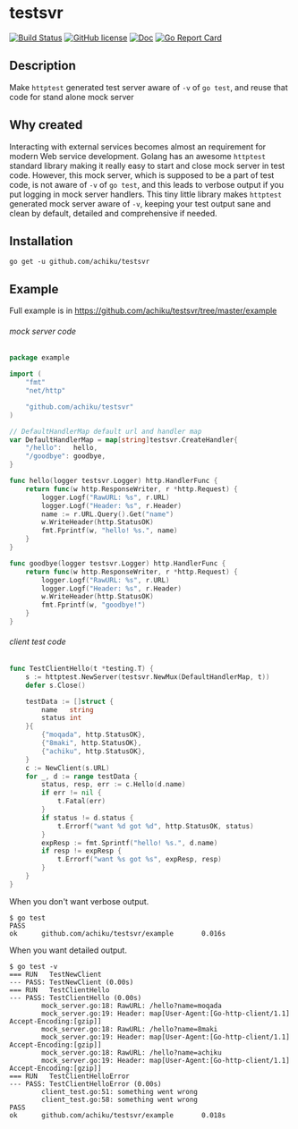 # testsvr

[![Build Status](https://travis-ci.org/achiku/testsvr.svg?branch=master)](https://travis-ci.org/achiku/testsvr)
[![GitHub license](https://img.shields.io/badge/license-MIT-blue.svg)](https://raw.githubusercontent.com/achiku/testsvr/master/LICENSE)
[![Doc](https://img.shields.io/badge/godoc-reference-blue.svg)](https://godoc.org/github.com/achiku/testsvr)
[![Go Report Card](https://goreportcard.com/badge/github.com/achiku/testsvr)](https://goreportcard.com/report/github.com/achiku/testsvr)

## Description

Make `httptest` generated test server aware of `-v` of `go test`, and reuse that code for stand alone mock server


## Why created

Interacting with external services becomes almost an requirement for modern Web service development. Golang has an awesome `httptest` standard library making it really easy to start and close mock server in test code. However,  this mock server, which is supposed to be a part of test code, is not aware of `-v` of `go test`, and this leads to verbose output if you put logging in mock server handlers. This tiny little library makes `httptest` generated mock server aware of `-v`, keeping your test output sane and clean by default, detailed and comprehensive if needed.


## Installation

```
go get -u github.com/achiku/testsvr
```


## Example

Full example is in https://github.com/achiku/testsvr/tree/master/example

###### mock server code

```go
package example

import (
	"fmt"
	"net/http"

	"github.com/achiku/testsvr"
)

// DefaultHandlerMap default url and handler map
var DefaultHandlerMap = map[string]testsvr.CreateHandler{
	"/hello":   hello,
	"/goodbye": goodbye,
}

func hello(logger testsvr.Logger) http.HandlerFunc {
	return func(w http.ResponseWriter, r *http.Request) {
		logger.Logf("RawURL: %s", r.URL)
		logger.Logf("Header: %s", r.Header)
		name := r.URL.Query().Get("name")
		w.WriteHeader(http.StatusOK)
		fmt.Fprintf(w, "hello! %s.", name)
	}
}

func goodbye(logger testsvr.Logger) http.HandlerFunc {
	return func(w http.ResponseWriter, r *http.Request) {
		logger.Logf("RawURL: %s", r.URL)
		logger.Logf("Header: %s", r.Header)
		w.WriteHeader(http.StatusOK)
		fmt.Fprintf(w, "goodbye!")
	}
}
```

###### client test code

```go
func TestClientHello(t *testing.T) {
	s := httptest.NewServer(testsvr.NewMux(DefaultHandlerMap, t))
	defer s.Close()

	testData := []struct {
		name   string
		status int
	}{
		{"moqada", http.StatusOK},
		{"8maki", http.StatusOK},
		{"achiku", http.StatusOK},
	}
	c := NewClient(s.URL)
	for _, d := range testData {
		status, resp, err := c.Hello(d.name)
		if err != nil {
			t.Fatal(err)
		}
		if status != d.status {
			t.Errorf("want %d got %d", http.StatusOK, status)
		}
		expResp := fmt.Sprintf("hello! %s.", d.name)
		if resp != expResp {
			t.Errorf("want %s got %s", expResp, resp)
		}
	}
}
```

When you don't want verbose output.

```
$ go test
PASS
ok      github.com/achiku/testsvr/example       0.016s
```


When you want detailed output.

```
$ go test -v
=== RUN   TestNewClient
--- PASS: TestNewClient (0.00s)
=== RUN   TestClientHello
--- PASS: TestClientHello (0.00s)
        mock_server.go:18: RawURL: /hello?name=moqada
        mock_server.go:19: Header: map[User-Agent:[Go-http-client/1.1] Accept-Encoding:[gzip]]
        mock_server.go:18: RawURL: /hello?name=8maki
        mock_server.go:19: Header: map[User-Agent:[Go-http-client/1.1] Accept-Encoding:[gzip]]
        mock_server.go:18: RawURL: /hello?name=achiku
        mock_server.go:19: Header: map[User-Agent:[Go-http-client/1.1] Accept-Encoding:[gzip]]
=== RUN   TestClientHelloError
--- PASS: TestClientHelloError (0.00s)
        client_test.go:51: something went wrong
        client_test.go:58: something went wrong
PASS
ok      github.com/achiku/testsvr/example       0.018s
```

